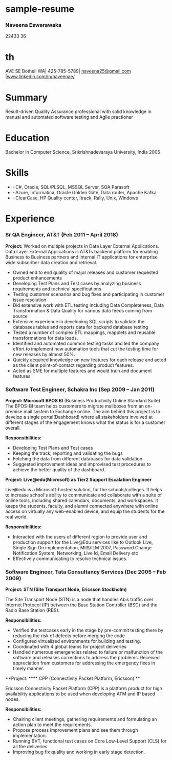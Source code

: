 # sample-resume
### Naveena Eswarawaka

22433 36

# th
 AVE SE Bothell WA| 425-785-5789|  [naveena25@gmail.com](mailto:naveena25@gmail.com) |www.linkedin.com/in/naveenae/
# Summary

Result-driven Quality Assurance professional with solid knowledge in manual and automated software testing and Agile practioner

# Education

Bachelor in Computer Science, Srikrishnadevaraya University, India                  2005

# Skills

- ··C#, Oracle, SQL/PLSQL, MSSQL Server, SOA Parasoft
- ··Azure, Informatica, Oracle Golden Gate, Data router, Apache Kafka
- ··ClearCase, HP Quality center, Itrack, Rally, Unix, Windows

# Experience

### Sr QA Engineer, AT&amp;T    (Feb 2011 – April 2018)

**Project:** Worked on multiple projects in Data Layer External Applications. Data Layer External Applications is AT&amp;Ts backend platform for enabling Business to Business partners and internal IT applications for enterprise wide subscriber data creation and retrieval.

- Owned end to end quality of major releases and customer requested product enhancements
- Developing Test Plans and Test cases by analyzing business requirements and technical specifications
- Testing customer scenarios and bug fixes and participating in customer issue resolution
- Did extensive work with ETL testing including Data Completeness, Data Transformation &amp; Data Quality for various data feeds coming from source
- Extensive experience in developing SQL scripts to validate the databases tables and reports data for backend database testing
- Tested a number of complex ETL mappings, mapplets and reusable transformations for data loads.
- Identified and automated common testing tasks and led the company effort to implement new automation tools that cut the testing time for new releases by almost 50%.
- Quickly acquired knowledge on new features for each release and acted as the client point-of-contact regarding product features.
- Acted as SME for multiple features and would train and document features.

### Software Test Engineer, Schakra Inc    (Sep 2009 – Jan 2011)

**Project: Microsoft BPOS BI** (Business Productivity Online Standard Suite) The BPOS-BI team helps customers to migrate mailboxes from an on-premise mail system to Exchange online. The aim behind this project is to develop a single portal(Dashboard) where all stakeholders involved at different stages of the engagement knows what the status is for a customer overall.

**Responsibilities:**

- Developing Test Plans and Test cases
- Keeping the track, reporting and validating the bugs
- Fetching the data from different databases for data validation
- Suggested improvement ideas and improvised test procedures to achieve the better quality of the dashboard.

**Project: Live@edu(Microsoft) as Tier2 Support Escalation Engineer**

Live@edu is a Microsoft-hosted solution, for the schools/colleges. It helps to increase school&#39;s ability to communicate and collaborate with a suite of online tools, including shared calendars, documents, and workspaces. It keeps the students, faculty, and alumni connected anywhere with online access on virtually any web-enabled device, and equip the students for the real world.

**Responsibilities:**

- Interacted with the users of different region to provide user and production support for the Live@Edu services like to Outlook Live, Single Sign On implementation, MIIS/ILM 2007, Password Change Notification System, Networking, Live Id, Email Delivery  etc
- Effectively communicating to resolve technical issues.

### Software Engineer, Tata Consultancy Services    (Dec 2005 – Feb 2009)

**Project:  STN (Site Transport Node, Ericsson Stockholm)**

The Site Transport Node (STN) is a node that handles Abis traffic over Internet Protocol (IP) between the Base Station Controller (BSC) and the Radio Base Station (RBS).

**Responsibilities:**

- Verified the testcases early in the stage by pre-commit testing there by reducing the risk of defects before merging the code
- Configured virtualized environments for building and testing.
- Coordinated with 4 global teams for project deliveries
- Handled numerous emergencies related to failure or malfunction of the software and releases corrections to address the problems. Received appreciation from customers for addressing the emergency fixes in timely manner.

**Project:  **** CPP (Connectivity Packet Platform, Ericsson)                                      **

Ericsson Connectivity Packet Platform (CPP) is a platform product for high availability applications to be used when developing ATM and IP based nodes.

**Responsibilities:**

- Chairing client meetings, gathering requirements and formulating an action plan to meet the requirements.
- Propose process improvement plans and see them through implementation.
- Running BVT, functional test cases on Core Low-Level Support (CLS) for all the deliveries.
- Improving bug fix quality and working in early stage detection.
